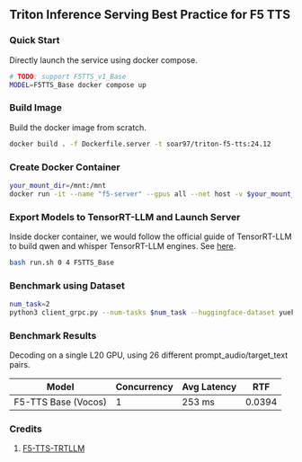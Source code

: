 ## Triton Inference Serving Best Practice for F5 TTS

### Quick Start
Directly launch the service using docker compose.
```sh
# TODO: support F5TTS_v1_Base
MODEL=F5TTS_Base docker compose up
```

### Build Image
Build the docker image from scratch. 
```sh
docker build . -f Dockerfile.server -t soar97/triton-f5-tts:24.12
```

### Create Docker Container
```sh
your_mount_dir=/mnt:/mnt
docker run -it --name "f5-server" --gpus all --net host -v $your_mount_dir --shm-size=2g soar97/triton-f5-tts:24.12
```

### Export Models to TensorRT-LLM and Launch Server
Inside docker container, we would follow the official guide of TensorRT-LLM to build qwen and whisper TensorRT-LLM engines. See [here](https://github.com/NVIDIA/TensorRT-LLM/tree/main/examples/whisper).

```sh
bash run.sh 0 4 F5TTS_Base
```

### Benchmark using Dataset
```sh
num_task=2
python3 client_grpc.py --num-tasks $num_task --huggingface-dataset yuekai/seed_tts --split-name wenetspeech4tts
```

### Benchmark Results
Decoding on a single L20 GPU, using 26 different prompt_audio/target_text pairs.

| Model | Concurrency | Avg Latency     | RTF | 
|-------|-------------|-----------------|--|
| F5-TTS Base (Vocos) | 1     | 253 ms | 0.0394|

### Credits
1. [F5-TTS-TRTLLM](https://github.com/Bigfishering/f5-tts-trtllm)